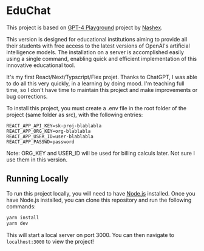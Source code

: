 # EduChat

This project is based on [GPT-4 Playground](https://github.com/Nashex/gpt4-playground) project by [Nashex](https://github.com/Nashex).

This version is designed for educational institutions aiming to provide all their students with free access to the latest versions of OpenAI's artificial intelligence models. The installation on a server is accomplished easily using a single command, enabling quick and efficient implementation of this innovative educational tool.

It's my first React/Next/Typscript/Flex projet. Thanks to ChatGPT, I was able to do all this very quickly, in a learning by doing mood.
I'm teaching full time, so I don't have time to maintain this project and make improvements or bug corrections.

To install this project, you must create a .env file in the root folder of the project (same folder as src), with the following entries:

```
REACT_APP_API_KEY=sk-proj-blablabla
REACT_APP_ORG_KEY=org-blablabla
REACT_APP_USER_ID=user-blablabla
REACT_APP_PASSWD=password
```

Note: ORG_KEY and USER_ID will be used for billing calculs later. Not sure I use them in this version.

## Running Locally
To run this project locally, you will need to have [Node.js](https://nodejs.org/en/) installed. Once you have Node.js installed, you can clone this repository and run the following commands:

```bash
yarn install
yarn dev
```

This will start a local server on port 3000. You can then navigate to `localhost:3000` to view the project!

